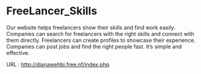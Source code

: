 # FreeLancer_Skills
Our website helps freelancers show their skills and find work easily. Companies can search for freelancers with the right skills and connect with them directly. Freelancers can create profiles to showcase their experience. Companies can post jobs and find the right people fast. It’s simple and effective.

URL : http://dianawehbi.free.nf/index.php
